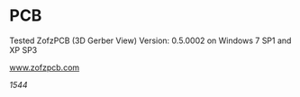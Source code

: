 # PCB

Tested ZofzPCB (3D Gerber View) Version: 0.5.0002 on Windows 7 SP1 and XP SP3

www.zofzpcb.com

*1544*